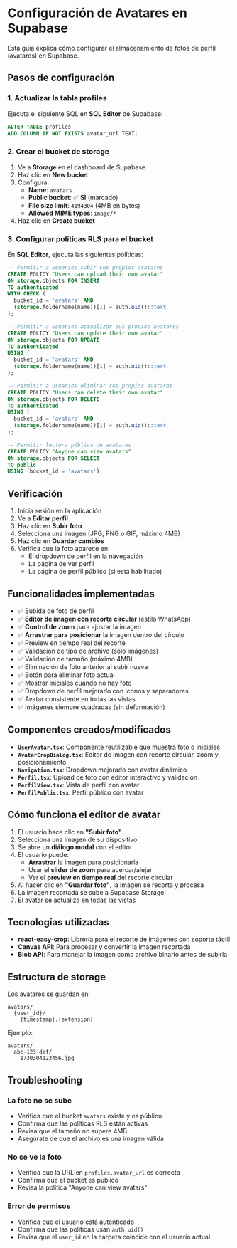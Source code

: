 # Configuración de Avatares en Supabase

Esta guía explica cómo configurar el almacenamiento de fotos de perfil (avatares) en Supabase.

## Pasos de configuración

### 1. Actualizar la tabla profiles

Ejecuta el siguiente SQL en **SQL Editor** de Supabase:

```sql
ALTER TABLE profiles 
ADD COLUMN IF NOT EXISTS avatar_url TEXT;
```

### 2. Crear el bucket de storage

1. Ve a **Storage** en el dashboard de Supabase
2. Haz clic en **New bucket**
3. Configura:
   - **Name**: `avatars`
   - **Public bucket**: ✅ **SÍ** (marcado)
   - **File size limit**: `4194304` (4MB en bytes)
   - **Allowed MIME types**: `image/*`
4. Haz clic en **Create bucket**

### 3. Configurar políticas RLS para el bucket

En **SQL Editor**, ejecuta las siguientes políticas:

```sql
-- Permitir a usuarios subir sus propios avatares
CREATE POLICY "Users can upload their own avatar"
ON storage.objects FOR INSERT
TO authenticated
WITH CHECK (
  bucket_id = 'avatars' AND
  (storage.foldername(name))[1] = auth.uid()::text
);

-- Permitir a usuarios actualizar sus propios avatares
CREATE POLICY "Users can update their own avatar"
ON storage.objects FOR UPDATE
TO authenticated
USING (
  bucket_id = 'avatars' AND
  (storage.foldername(name))[1] = auth.uid()::text
);

-- Permitir a usuarios eliminar sus propios avatares
CREATE POLICY "Users can delete their own avatar"
ON storage.objects FOR DELETE
TO authenticated
USING (
  bucket_id = 'avatars' AND
  (storage.foldername(name))[1] = auth.uid()::text
);

-- Permitir lectura pública de avatares
CREATE POLICY "Anyone can view avatars"
ON storage.objects FOR SELECT
TO public
USING (bucket_id = 'avatars');
```

## Verificación

1. Inicia sesión en la aplicación
2. Ve a **Editar perfil**
3. Haz clic en **Subir foto**
4. Selecciona una imagen (JPG, PNG o GIF, máximo 4MB)
5. Haz clic en **Guardar cambios**
6. Verifica que la foto aparece en:
   - El dropdown de perfil en la navegación
   - La página de ver perfil
   - La página de perfil público (si está habilitado)

## Funcionalidades implementadas

- ✅ Subida de foto de perfil
- ✅ **Editor de imagen con recorte circular** (estilo WhatsApp)
- ✅ **Control de zoom** para ajustar la imagen
- ✅ **Arrastrar para posicionar** la imagen dentro del círculo
- ✅ Preview en tiempo real del recorte
- ✅ Validación de tipo de archivo (solo imágenes)
- ✅ Validación de tamaño (máximo 4MB)
- ✅ Eliminación de foto anterior al subir nueva
- ✅ Botón para eliminar foto actual
- ✅ Mostrar iniciales cuando no hay foto
- ✅ Dropdown de perfil mejorado con iconos y separadores
- ✅ Avatar consistente en todas las vistas
- ✅ Imágenes siempre cuadradas (sin deformación)

## Componentes creados/modificados

- **`UserAvatar.tsx`**: Componente reutilizable que muestra foto o iniciales
- **`AvatarCropDialog.tsx`**: Editor de imagen con recorte circular, zoom y posicionamiento
- **`Navigation.tsx`**: Dropdown mejorado con avatar dinámico
- **`Perfil.tsx`**: Upload de foto con editor interactivo y validación
- **`PerfilView.tsx`**: Vista de perfil con avatar
- **`PerfilPublic.tsx`**: Perfil público con avatar

## Cómo funciona el editor de avatar

1. El usuario hace clic en **"Subir foto"**
2. Selecciona una imagen de su dispositivo
3. Se abre un **diálogo modal** con el editor
4. El usuario puede:
   - **Arrastrar** la imagen para posicionarla
   - Usar el **slider de zoom** para acercar/alejar
   - Ver el **preview en tiempo real** del recorte circular
5. Al hacer clic en **"Guardar foto"**, la imagen se recorta y procesa
6. La imagen recortada se sube a Supabase Storage
7. El avatar se actualiza en todas las vistas

## Tecnologías utilizadas

- **react-easy-crop**: Librería para el recorte de imágenes con soporte táctil
- **Canvas API**: Para procesar y convertir la imagen recortada
- **Blob API**: Para manejar la imagen como archivo binario antes de subirla

## Estructura de storage

Los avatares se guardan en:
```
avatars/
  {user_id}/
    {timestamp}.{extension}
```

Ejemplo:
```
avatars/
  abc-123-def/
    1730304123456.jpg
```

## Troubleshooting

### La foto no se sube
- Verifica que el bucket `avatars` existe y es público
- Confirma que las políticas RLS están activas
- Revisa que el tamaño no supere 4MB
- Asegúrate de que el archivo es una imagen válida

### No se ve la foto
- Verifica que la URL en `profiles.avatar_url` es correcta
- Confirma que el bucket es público
- Revisa la política "Anyone can view avatars"

### Error de permisos
- Verifica que el usuario está autenticado
- Confirma que las políticas usan `auth.uid()`
- Revisa que el `user_id` en la carpeta coincide con el usuario actual
